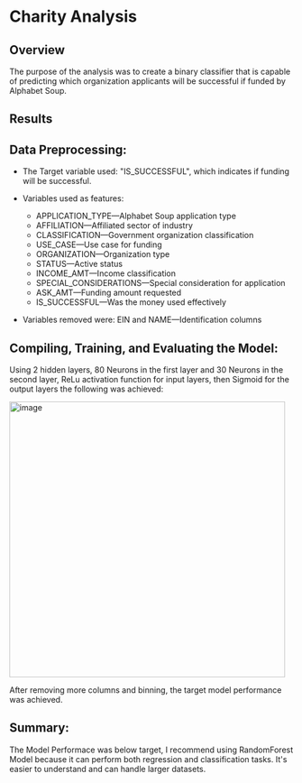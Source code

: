 # Charity Analysis

## Overview
  The purpose of the analysis was to create a binary classifier that is capable of predicting which organization applicants will be successful if funded by Alphabet Soup.

## Results

## Data Preprocessing:

  - The Target variable used: "IS_SUCCESSFUL", which indicates if funding will be successful.
  - Variables used as features:
    
    * APPLICATION_TYPE—Alphabet Soup application type
    * AFFILIATION—Affiliated sector of industry
    * CLASSIFICATION—Government organization classification
    * USE_CASE—Use case for funding
    * ORGANIZATION—Organization type
    * STATUS—Active status
    * INCOME_AMT—Income classification
    * SPECIAL_CONSIDERATIONS—Special consideration for application
    * ASK_AMT—Funding amount requested
    * IS_SUCCESSFUL—Was the money used effectively
    
  - Variables removed were:  EIN and NAME—Identification columns

## Compiling, Training, and Evaluating the Model:

  Using 2 hidden layers, 80 Neurons in the first layer and 30 Neurons in the second layer, ReLu activation function for input layers, then Sigmoid for the output layers the following was achieved:
  
  <img width="489" alt="image" src="https://user-images.githubusercontent.com/110787194/215712316-450acce9-c17c-4c17-8b64-7b33a848f3e7.png">  
  
  
  After removing more columns and binning, the target model performance was achieved.
  
 
## Summary: 
 
The Model Performace was below target, I recommend using RandomForest Model because it can perform both regression and classification tasks. It's easier to understand and can handle larger datasets.
